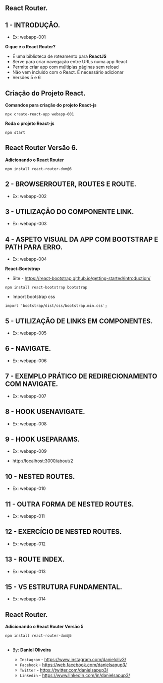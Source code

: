 ## React Router.
## 1 - INTRODUÇÃO.
- Ex: webapp-001

**O que é o React Router?**

- É uma biblioteca de roteamento para **ReactJS**
- Serve para criar navegação entre URLs numa app React
- Permite criar app com múltiplas páginas sem reload
- Não vem incluido com o React. É necessário adicionar
- Versões 5 e 6


## Criação do Projeto React.
**Comandos para criação do projeto React-js**
```
npx create-react-app webapp-001
```

**Roda o projeto React-js**
```
npm start
```

## React Router Versão 6.
**Adicionando o React Router**
```
npm install react-router-dom@6
```

## 2 - BROWSERROUTER, ROUTES E ROUTE.
- Ex: webapp-002

## 3 - UTILIZAÇÃO DO COMPONENTE LINK.
- Ex: webapp-003

## 4 - ASPETO VISUAL DA APP COM BOOTSTRAP E PATH PARA ERRO.
- Ex: webapp-004

**React-Bootstrap**
- Site - https://react-bootstrap.github.io/getting-started/introduction/

```
npm install react-bootstrap bootstrap
```

- Import bootstrap css
```
import 'bootstrap/dist/css/bootstrap.min.css';
```

## 5 - UTILIZAÇÃO DE LINKS EM COMPONENTES.
- Ex: webapp-005

## 6 - NAVIGATE.
- Ex: webapp-006

## 7 - EXEMPLO PRÁTICO DE REDIRECIONAMENTO COM NAVIGATE.
- Ex: webapp-007

## 8 - HOOK USENAVIGATE.
- Ex: webapp-008

## 9 - HOOK USEPARAMS.
- Ex: webapp-009

- http://localhost:3000/about/2


## 10 - NESTED ROUTES.
- Ex: webapp-010


## 11 - OUTRA FORMA DE NESTED ROUTES.
- Ex: webapp-011

## 12 - EXERCÍCIO DE NESTED ROUTES.
- Ex: webapp-012


## 13 - ROUTE INDEX.
- Ex: webapp-013


## 15 - V5 ESTRUTURA FUNDAMENTAL.
- Ex: webapp-014

## React Router.
**Adicionando o React Router Versão 5**
```
npm install react-router-dom@5
```











##

- By:  **Daniel Oliveira**

  - `Instagram` - https://www.instagram.com/danieloliv3/
  - `Facebook` - https://web.facebook.com/danielsapup3/
  - `Twitter` - https://twitter.com/danielsapup3/
  - `Linkedin` - https://www.linkedin.com/in/danielsapup3/

  ##

